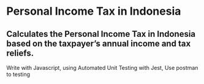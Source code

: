 # Personal Income Tax in Indonesia

## Calculates the Personal Income Tax in Indonesia based on the taxpayer’s annual income and tax reliefs.

Write with Javascript, using Automated Unit Testing with Jest, 
Use postman to testing
